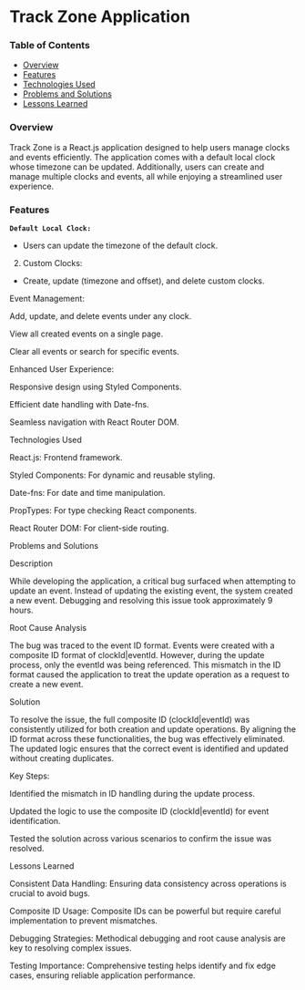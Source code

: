 # Track Zone Application

### Table of Contents

- [Overview](#overview)
- [Features](#features)
- [Technologies Used](#technologies-used)
- [Problems and Solutions](#problems-and-solutions)
- [Lessons Learned](#lessons-learned)

### Overview

Track Zone is a React.js application designed to help users manage clocks and events efficiently. The application comes with a default local clock whose timezone can be updated. Additionally, users can create and manage multiple clocks and events, all while enjoying a streamlined user experience.

### Features
**`Default Local Clock:`**
  - Users can update the timezone of the default clock.

2. Custom Clocks:

- Create, update (timezone and offset), and delete custom clocks.

Event Management:

Add, update, and delete events under any clock.

View all created events on a single page.

Clear all events or search for specific events.

Enhanced User Experience:

Responsive design using Styled Components.

Efficient date handling with Date-fns.

Seamless navigation with React Router DOM.

Technologies Used

React.js: Frontend framework.

Styled Components: For dynamic and reusable styling.

Date-fns: For date and time manipulation.

PropTypes: For type checking React components.

React Router DOM: For client-side routing.

Problems and Solutions

Description

While developing the application, a critical bug surfaced when attempting to update an event. Instead of updating the existing event, the system created a new event. Debugging and resolving this issue took approximately 9 hours.

Root Cause Analysis

The bug was traced to the event ID format. Events were created with a composite ID format of clockId|eventId. However, during the update process, only the eventId was being referenced. This mismatch in the ID format caused the application to treat the update operation as a request to create a new event.

Solution

To resolve the issue, the full composite ID (clockId|eventId) was consistently utilized for both creation and update operations. By aligning the ID format across these functionalities, the bug was effectively eliminated. The updated logic ensures that the correct event is identified and updated without creating duplicates.

Key Steps:

Identified the mismatch in ID handling during the update process.

Updated the logic to use the composite ID (clockId|eventId) for event identification.

Tested the solution across various scenarios to confirm the issue was resolved.

Lessons Learned

Consistent Data Handling: Ensuring data consistency across operations is crucial to avoid bugs.

Composite ID Usage: Composite IDs can be powerful but require careful implementation to prevent mismatches.

Debugging Strategies: Methodical debugging and root cause analysis are key to resolving complex issues.

Testing Importance: Comprehensive testing helps identify and fix edge cases, ensuring reliable application performance.
